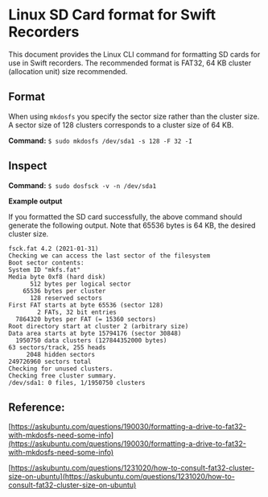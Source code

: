 # Linux SD Card format for Swift Recorders

This document provides the Linux CLI command for formatting SD cards for use in Swift recorders. The recommended format is FAT32, 64 KB cluster (allocation unit) size recommended.

## Format

When using `mkdosfs` you specify the sector size rather than the cluster size. A sector size of 128 clusters corresponds to a cluster size of 64 KB.

**Command:**
`$ sudo mkdosfs /dev/sda1 -s 128 -F 32 -I`

## Inspect

**Command:**
`$ sudo dosfsck -v -n /dev/sda1`

**Example output**

If you formatted the SD card successfully, the above command should generate the following output. Note that 65536 bytes is 64 KB, the desired cluster size.

```
fsck.fat 4.2 (2021-01-31)
Checking we can access the last sector of the filesystem
Boot sector contents:
System ID "mkfs.fat"
Media byte 0xf8 (hard disk)
      512 bytes per logical sector
    65536 bytes per cluster
      128 reserved sectors
First FAT starts at byte 65536 (sector 128)
        2 FATs, 32 bit entries
  7864320 bytes per FAT (= 15360 sectors)
Root directory start at cluster 2 (arbitrary size)
Data area starts at byte 15794176 (sector 30848)
  1950750 data clusters (127844352000 bytes)
63 sectors/track, 255 heads
     2048 hidden sectors
249726960 sectors total
Checking for unused clusters.
Checking free cluster summary.
/dev/sda1: 0 files, 1/1950750 clusters
```


## Reference:

[https://askubuntu.com/questions/190030/formatting-a-drive-to-fat32-with-mkdosfs-need-some-info](https://askubuntu.com/questions/190030/formatting-a-drive-to-fat32-with-mkdosfs-need-some-info)

[https://askubuntu.com/questions/1231020/how-to-consult-fat32-cluster-size-on-ubuntu](https://askubuntu.com/questions/1231020/how-to-consult-fat32-cluster-size-on-ubuntu)

